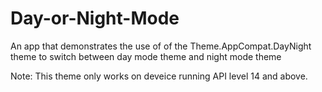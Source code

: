 # Day-or-Night-Mode
An app that demonstrates the use of of the Theme.AppCompat.DayNight theme to switch between day mode theme and night mode theme

Note: This theme only works on deveice running API level 14 and above.
